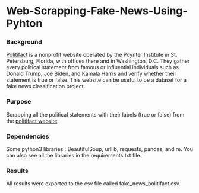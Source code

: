 # Web-Scrapping-Fake-News-Using-Pyhton

### Background
[Politifact](https://www.politifact.com/factchecks/list/) is a nonprofit website operated by the Poynter Institute in St. Petersburg, Florida, with offices there and in Washington, D.C. They gather every political statement from famous or influential individuals such as Donald Trump, Joe Biden, and Kamala Harris and verify whether their statement is true or false. This website can be useful to be a dataset for a fake news classification project.

### Purpose
Scrapping all the political statements with their labels (true or false) from the [politifact website](https://www.politifact.com/factchecks/list/).

### Dependencies
Some python3 libraries : BeautifulSoup, urllib, requests, pandas, and re. You can also see all the libraries in the requirements.txt file.

### Results
All results were exported to the csv file called fake_news_politifact.csv.
